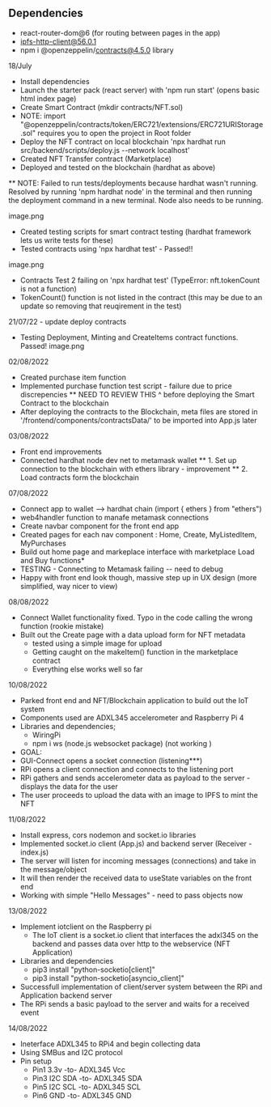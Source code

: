 
## Dependencies
* react-router-dom@6 (for routing between pages in the app)
* ipfs-http-client@56.0.1
* npm i @openzeppelin/contracts@4.5.0 library


18/July

* Install dependencies
* Launch the starter pack (react server) with 'npm run start' (opens basic html index page)
* Create Smart Contract (mkdir contracts/NFT.sol)
* NOTE: import "@openzeppelin/contracts/token/ERC721/extensions/ERC721URIStorage.sol" requires you to open the project in Root folder
* Deploy the NFT contract on local blockchain 'npx hardhat run src/backend/scripts/deploy.js --network localhost'
* Created NFT Transfer contract (Marketplace)
* Deployed and tested on the blockchain (hardhat as above)

** NOTE: Failed to run tests/deployments because hardhat wasn't running. Resolved by running 'npm hardhat node' in the terminal and then running the deployment command in a new terminal. Node also needs to be running. 

image.png

* Created testing scripts for smart contract testing (hardhat framework lets us write tests for these)
* Tested contracts using 'npx hardhat test' - Passed!!

image.png

* Contracts Test 2 failing on 'npx hardhat test' (TypeError: nft.tokenCount is not a function)
* TokenCount() function is not listed in the contract (this may be due to an update so removing that reuqirement in the test)


21/07/22 - update deploy contracts

* Testing Deployment, Minting and CreateItems contract functions. Passed!
image.png

02/08/2022
* Created purchase item function
* Implemented purchase function test script - failure due to price discrepencies
** NEED TO REVIEW THIS ^ before deploying the Smart Contract to the blockchain
* After deploying the contracts to the Blockchain, meta files are stored in '/frontend/components/contractsData/' to be imported into App.js later


03/08/2022
* Front end improvements
* Connected hardhat node dev net to metamask wallet
** 1. Set up connection to the blockchain with ethers library - improvement
** 2. Load contracts form the blockchain


07/08/2022
* Connect app to wallet --> hardhat chain (import { ethers }  from "ethers")
* web4handler function to manafe metamask connections
* Create navbar component for the front end app
* Created pages for each nav component : Home, Create, MyListedItem, MyPurchases
* Build out home page and markeplace interface with marketplace Load and Buy functions*
* TESTING - Connecting to Metamask failing -- need to debug
* Happy with front end look though, massive step up in UX design (more simplified, way nicer to view)

08/08/2022
* Connect Wallet functionality fixed. Typo in the code calling the wrong function (rookie mistake)
* Built out the Create page with a data upload form for NFT metadata
    * tested using a simple image for upload
    * Getting caught on the makeItem() function in the marketplace contract
    * Everything else works well so far


10/08/2022
* Parked front end and NFT/Blockchain application to build out the IoT system
* Components used are ADXL345 accelerometer and Raspberry Pi 4
* Libraries and dependencies;
    * WiringPi
    * npm i ws (node.js websocket package) (not working )
* GOAL: 
* GUI-Connect opens a socket connection (listening***)
* RPi opens a client connection and connects to the listening port
* RPi gathers and sends accelerometer data as payload to the server - displays the data for the user
* The user proceeds to upload the data with an image to IPFS to mint the NFT

11/08/2022
* Install express, cors nodemon and socket.io libraries
* Implemented socket.io client (App.js) and backend server (Receiver - index.js)
* The server will listen for incoming messages (connections) and take in the message/object
* It will then render the received data to useState variables on the front end
* Working with simple "Hello Messages" - need to pass objects now

13/08/2022
* Implement iotclient on the Raspberry pi
    * The IoT client is a socket.io client that interfaces the adxl345 on the backend and passes data over http to the webservice (NFT Application)
* Libraries and dependencies
    * pip3 install "python-socketio[client]"
    * pip3 install "python-socketio[asyncio_client]"
* Successfull implementation of client/server system between the RPi and Application backend server
* The RPi sends a basic payload to the server and waits for a received event


14/08/2022
* Ineterface ADXL345 to RPi4 and begin collecting data
* Using SMBus and I2C protocol 
* Pin setup  
    * Pin1 3.3v -to-  ADXL345 Vcc
    * Pin3 I2C SDA -to- ADXL345 SDA
    * Pin5 I2C SCL -to- ADXL345 SCL
    * Pin6 GND -to- ADXL345 GND